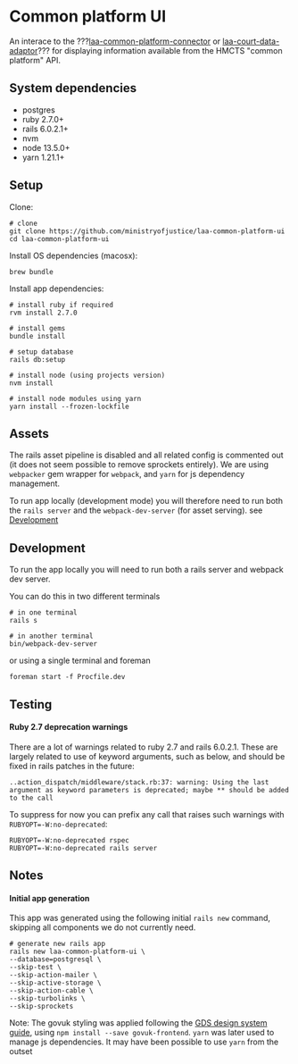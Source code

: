 # Common platform UI
An interace to the ???[laa-common-platform-connector](https://github.com/ministryofjustice/laa-common-platform-connector) or [laa-court-data-adaptor](https://github.com/ministryofjustice/laa-court-data-adaptor)??? for displaying information available from the HMCTS "common platform" API.


## System dependencies
- postgres
- ruby 2.7.0+
- rails 6.0.2.1+
- nvm
- node 13.5.0+
- yarn 1.21.1+

## Setup

Clone:
```
# clone
git clone https://github.com/ministryofjustice/laa-common-platform-ui
cd laa-common-platform-ui
```

Install OS dependencies (macosx):
```
brew bundle
```

Install app dependencies:
```
# install ruby if required
rvm install 2.7.0

# install gems
bundle install

# setup database
rails db:setup

# install node (using projects version)
nvm install

# install node modules using yarn
yarn install --frozen-lockfile
```

## Assets
The rails asset pipeline is disabled and all related config is commented out (it does not seem possible to remove sprockets entirely). We are using `webpacker` gem wrapper for `webpack`, and `yarn` for js dependency management.

To run app locally (development mode) you will therefore need to run both the `rails server` and the `webpack-dev-server` (for asset serving). see [Development](#Development)

## Development

To run the app locally you will need to run both a rails server and webpack dev server.

You can do this in two different terminals
```
# in one terminal
rails s

# in another terminal
bin/webpack-dev-server
```

or using a single terminal and foreman
```
foreman start -f Procfile.dev
```

## Testing

#### Ruby 2.7 deprecation warnings
There are a lot of warnings related to ruby 2.7 and rails 6.0.2.1. These are largely related to use of keyword arguments, such as below, and should be fixed
in rails patches in the future:
```
..action_dispatch/middleware/stack.rb:37: warning: Using the last argument as keyword parameters is deprecated; maybe ** should be added to the call
```

To suppress for now you can prefix any call that raises such warnings with `RUBYOPT=-W:no-deprecated`:
```
RUBYOPT=-W:no-deprecated rspec
RUBYOPT=-W:no-deprecated rails server
```

## Notes

#### Initial app generation

This app was generated using the following initial `rails new` command, skipping all components we do not currently need.

```
# generate new rails app
rails new laa-common-platform-ui \
--database=postgresql \
--skip-test \
--skip-action-mailer \
--skip-active-storage \
--skip-action-cable \
--skip-turbolinks \
--skip-sprockets
```

Note: The govuk styling was applied following the [GDS design system guide](https://github.com/alphagov/govuk-frontend/blob/master/docs/installation/installing-with-npm.md), using `npm install --save govuk-frontend`. `yarn`
was later used to manage js dependencies. It may have been possible to use
`yarn` from the outset

